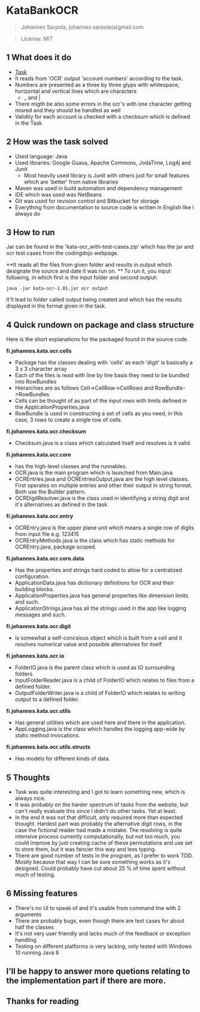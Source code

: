# KataBankOCR 

>Johannes Sarpola, johannes.sarpola(a)gmail.com

>License: MIT


## 1 What does it do

- [Task](http://codingdojo.org/cgi-bin/index.pl?KataBankOCR)
- It reads from 'OCR' output 'account numbers' according to the task.
- Numbers are presented as a three by three glyps with whitespace, horizontal and vertical lines
  which are characters
    - _ and |
- There migth be also some errors in the ocr's with one character getting misred
  and they should be handled as well
- Validity for each account is checked with a checksum which is defined in the Task

## 2 How was the task solved

- Used language: Java
- Used libraries: Google Guava, Apache Commons, JodaTime, Log4j and Junit
  - Most heavily used library is Junit with others just for small features which
    are 'better' from native libraries
- Maven was used in build automation and dependency management
- IDE which was used was NetBeans
- Git was used for revision control and Bitbucket for storage
- Everything from documentation to source code is written in English like I always do

## 3 How to run

Jar can be found in the 'kata-ocr_with-test-cases.zip' which has the jar
and ocr test cases from the codingdojo webpage.

**It reads all the files from given folder and results in output which designate the source
and date it was run on.
**
To run it, you input following, in which first is the input folder and second output:

```
java -jar kata-ocr-1.01.jar ocr output

```

It'll lead to folder called output being created and which has the results
displayed in the format given in the task.



## 4 Quick rundown on package and class structure

Here is the short explanations for the packaged found in the source code.


**fi.johannes.kata.ocr.cells**

- Package has the classes dealing with 'cells' as each 'digit' is basically a 3 x 3 character array
- Each  of the files is read with line by line basis they need to be bundled into RowBundles
- Hierarchies are as follows Cell->CellRow->CellRows and RowBundle->RowBundles
- Cells can be thought of as part of the input rows with limits defined in the ApplicationProperties.java
- RowBundle is used in constructing a set of cells as you need, in this case, 3 rows to create a single row of cells. 

**fi.johannes.kata.ocr.checksum**

- Checksum.java is a class which calculated itself and resolves is it valid. 

**fi.johannes.kata.ocr.core**

- has the high-level classes and the runnables. 
- OCR.java is the main program which is launched from Main.java
- OCREntries.java and OCREntriesOutput.java are the high level classes. First operates on multiple entries and other their output in string format. Both use the Builder pattern.
- OCRDigitResolver.java is the class used in identifying a string digit and it's alternatives as defined in the task

**fi.johannes.kata.ocr.entry**
- OCREntry.java is the upper plane unit which means a single row of digits from input file e.g. 123415
- OCREntryMethods.java is the class which has static methods for OCREntry.java, package scoped.

**fi.johannes.kata.ocr.core.data**

- Has the properties and strings hard coded to allow for a centralized configuration. 
- ApplicationData.java has dictionary definitions for OCR and their building blocks.
- ApplicationProperties.java has general properties like dimension limits and such. 
- ApplicationStrings.java has all the strings used in the app like logging messages and such.

**fi.johannes.kata.ocr.digit**

- is somewhat a self-concsious object which is built from a cell and it resolves numerical value and
  possible alternatvies for itself

**fi.johannes.kata.ocr.io**

- FolderIO.java is the parent class which is used as IO surrounding folders.
- InputFolderReader.java is a child of FolderIO which relates to files from a defined folder.
- OutputFolderWriter.java is a child of FolderIO which relates to writing output to a defined folder.

**fi.johannes.kata.ocr.utils**

- Has general utilities which are used here and there in the application.
- AppLogging.java is the class which handles the logging app-wide by static method invocations.

**fi.johannes.kata.ocr.utils.structs**

- Has models for different kinds of data.


## 5 Thoughts

- Task was quite interesting and I got to learn something new, which is always nice. 
- It was probably on the harder spectrum of tasks from the website, but can't really evaluate this since I didn't do other tasks. Yet at least.
- In the end it was not that difficult, only required more than expected thought. Hardest part was probably the alternative digit rows, in the case
the fictional reader had made a mistake. The resolving is quite intensive process currently computationally, but not too much, you could improve by just creating cache of these permutations and use set to store them, but it was fancier this way and less typing.
- There are good number of tests in the program, as I prefer to work TDD. Mostly because that way I can be sure something works as it's designed. Could probably have cut about 25 % of time spent without much of testing.


## 6 Missing features

- There's no UI to speak of and it's usable from command line with 2 arguments
- There are probably bugs, even though there are test cases for about half the classes
- It's not very user friendly and lacks much of the feedback or exception handling
- Testing on different platforms is very lacking, only tested with Windows 10 running Java 8


## I'll be happy to answer more quetions relating to the implementation part if there are more.

## Thanks for reading